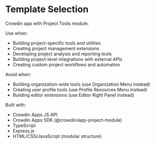 # Template Selection

Crowdin app with Project Tools module.

Use when:
- Building project-specific tools and utilities
- Creating project management extensions
- Developing project analysis and reporting tools
- Building project-level integrations with external APIs
- Creating custom project workflows and automation

Avoid when:
- Building organization-wide tools (use Organization Menu instead)
- Creating user profile tools (use Profile Resources Menu instead)
- Building editor extensions (use Editor Right Panel instead)

Built with:
- Crowdin Apps JS API
- Crowdin Apps SDK (@crowdin/app-project-module)
- TypeScript
- Express.js
- HTML/CSS/JavaScript (modular structure)
